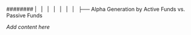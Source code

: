 ######## |   |   |   |   |   |   |   ├── Alpha Generation by Active Funds vs. Passive Funds

*Add content here*